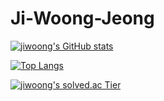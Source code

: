 # Ji-Woong-Jeong

[![jiwoong's GitHub stats](https://github-readme-stats.vercel.app/api?username=j2woong1)](https://github.com/anuraghazra/github-readme-stats)

[![Top Langs](https://github-readme-stats.vercel.app/api/top-langs/?username=j2woong1&layout=compact)](https://github.com/anuraghazra/github-readme-stats)

[![jiwoong's solved.ac Tier](http://mazassumnida.wtf/api/v2/generate_badge?boj=jiwoong)](https://solved.ac/j2woong1)


